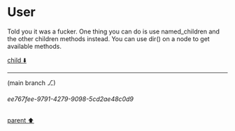# User

Told you it was a fucker. One thing you can do is use named_children and the other children methods instead. You can use dir() on a node to get available methods.

[child ⬇️](#ee767fee-9791-4279-9098-5cd2ae48c0d9)

---

(main branch ⎇)
###### ee767fee-9791-4279-9098-5cd2ae48c0d9
[parent ⬆️](#aaa25451-a4f4-4c94-9bd1-6dd9d88ae3b8)
